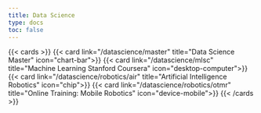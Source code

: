 ```yaml
---
title: Data Science
type: docs
toc: false
---
```


{{< cards >}}
{{< card link="/datascience/master" title="Data Science Master" icon="chart-bar">}}
{{< card link="/datascience/mlsc" title="Machine Learning Stanford Coursera" icon="desktop-computer">}}
{{< card link="/datascience/robotics/air" title="Artificial Intelligence Robotics" icon="chip">}}
{{< card link="/datascience/robotics/otmr" title="Online Training: Mobile Robotics" icon="device-mobile">}}
{{< /cards >}}
